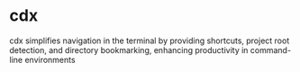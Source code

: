# cdx
cdx simplifies navigation in the terminal by providing shortcuts, project root detection, and directory bookmarking, enhancing productivity in command-line environments

